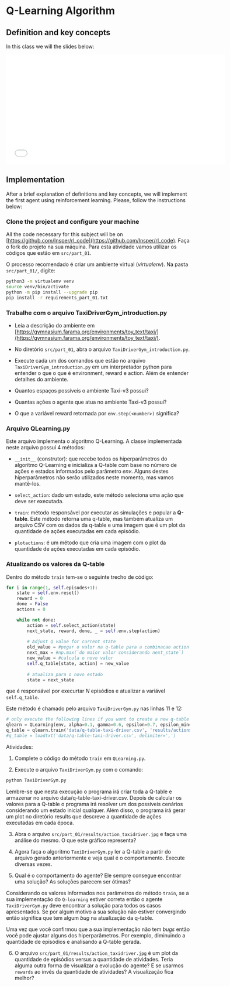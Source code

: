 # Q-Learning Algorithm
    
## Definition and key concepts

In this class we will the slides below: 

<embed src="reinforcementLearning.pdf" type="application/pdf" width="600" height="300">

## Implementation

After a brief explanation of definitions and key concepts, we will implement the first agent using reinforcement learning. Please, follow the instructions below: 

### Clone the project and configure your machine

All the code necessary for this subject will be on [https://github.com/Insper/rl_code](https://github.com/Insper/rl_code). Faça o fork do projeto na sua máquina. Para esta atividade vamos utilizar os códigos que estão em `src/part_01`.

O processo recomendado é criar um ambiente virtual (*virtualenv*). Na pasta `src/part_01/`, digite: 

````bash
python3 -m virtualenv venv
source venv/bin/activate
python -m pip install --upgrade pip
pip install -r requirements_part_01.txt
````

### Trabalhe com o arquivo TaxiDriverGym_introduction.py

* Leia a descrição do ambiente em [https://gymnasium.farama.org/environments/toy_text/taxi/](https://gymnasium.farama.org/environments/toy_text/taxi/).

* No diretório `src/part_01`, abra o arquivo `TaxiDriverGym_introduction.py`.

* Execute cada um dos comandos que estão no arquivo `TaxiDriverGym_introduction.py` em um interpretador python para entender o que o que é environment, reward e action. Além de entender detalhes do ambiente. 

* Quantos espaços possíveis o ambiente Taxi-v3 possui? 

* Quantas ações o agente que atua no ambiente Taxi-v3 possui? 

* O que a variável reward retornada por `env.step(<number>)` significa? 

### Arquivo QLearning.py

Este arquivo implementa o algoritmo Q-Learning. A classe implementada neste arquivo possui 4 métodos: 

* `__init__` (construtor): que recebe todos os hiperparâmetros do algoritmo Q-Learning e inicializa a Q-table com base no número de ações e estados informados pelo parâmetro *env*. Alguns destes hiperparâmetros não serão utilizados neste momento, mas vamos mantê-los. 

* `select_action`: dado um estado, este método seleciona uma ação que deve ser executada. 

* `train`: método responsável por executar as simulações e popular a **Q-table**. Este método retorna uma q-table, mas também atualiza um arquivo CSV com os dados da q-table e uma imagem que é um plot da quantidade de ações executadas em cada episódio. 

* `plotactions`: é um método que cria uma imagem com o plot da quantidade de ações executadas em cada episódio. 

### Atualizando os valores da Q-table

Dentro do método `train` tem-se o seguinte trecho de código: 

````python
for i in range(1, self.episodes+1):
    state = self.env.reset()
    reward = 0
    done = False
    actions = 0

    while not done:
        action = self.select_action(state)
        next_state, reward, done, _ = self.env.step(action) 
        
        # Adjust Q value for current state
        old_value = #pegar o valor na q-table para a combinacao action e state
        next_max = #np.max(`do maior valor considerando next_state`)
        new_value = #calcula o novo valor
        self.q_table[state, action] = new_value
                
        # atualiza para o novo estado
        state = next_state
````

que é responsável por execurtar *N* episódios e atualizar a variável `self.q_table`. 

Este método é chamado pelo arquivo `TaxiDriverGym.py` nas linhas 11 e 12:

````python
# only execute the following lines if you want to create a new q-table
qlearn = QLearning(env, alpha=0.1, gamma=0.6, epsilon=0.7, epsilon_min=0.05, epsilon_dec=0.99, episodes=100000)
q_table = qlearn.train('data/q-table-taxi-driver.csv', 'results/actions_taxidriver')
#q_table = loadtxt('data/q-table-taxi-driver.csv', delimiter=',')
````

Atividades: 

1. Complete o código do método `train` em `QLearning.py`. 

2. Execute o arquivo `TaxiDriverGym.py` com o comando:

````bash
python TaxiDriverGym.py
````

Lembre-se que nesta execução o programa irá criar toda a Q-table e armazenar no arquivo data/q-table-taxi-driver.csv. Depois de calcular os valores para a Q-table o programa irá resolver um dos possíveis cenários considerando um estado inicial qualquer. Além disso, o programa irá gerar um plot no diretório results que descreve a quantidade de ações executadas em cada época. 

3. Abra o arquivo `src/part_01/results/action_taxidriver.jpg` e faça uma análise do mesmo. O que este gráfico representa?

4. Agora faça o algoritmo `TaxiDriverGym.py` ler a Q-table a partir do arquivo gerado anteriormente e veja qual é o comportamento. Execute diversas vezes.

5. Qual é o comportamento do agente? Ele sempre consegue encontrar uma solução? As soluções parecem ser ótimas?  

Considerando os valores informados nos parâmetros do método `train`, se a sua implementação do `Q-learning` estiver correta então o agente `TaxiDriverGym.py` deve encontrar a solução para todos os casos apresentados. Se por algum motivo a sua solução não estiver convergindo então significa que tem algum *bug* na atualização da q-table. 

Uma vez que você confirmou que a sua implementação não tem *bugs* então você pode ajustar alguns dos hiperparâmetros. Por exemplo, diminuindo a quantidade de episódios e analisando a Q-table gerada. 

6. O arquivo `src/part_01/results/action_taxidriver.jpg` é um plot da quantidade de episódios versus a quantidade de atividades. Teria alguma outra forma de visualizar a evolução do agente? E se usarmos `rewards` ao invés da quantidade de atividades? A visualização fica melhor? 